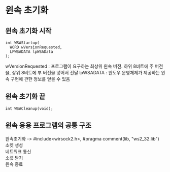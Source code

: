 # 윈속 초기화
## 윈속 초기화 시작

```
int WSAStartup(
  WORD wVersionRequested,
  LPWSADATA lpWSAData
);
```
wVersionRequested : 프로그램이 요구하는 최상위 윈속 버전. 하위 8비트에 주 버전을, 상위 8비트에 부 버전을 넣어서 전달
lpWSADATA : 윈도우 운영체제가 제공하는 윈속 구현에 관한 정보를 얻을 수 있음

## 윈속 초기화 끝
```
int WSACleanup(void);
```

## 윈속 응용 프로그램의 공통 구조
윈속초기화 -> #include<wirsock2.h>, #pragma comment(lib, "ws2_32.lib")   
소켓 생성   
네트워크 통신   
소켓 닫기   
윈속 종료   
